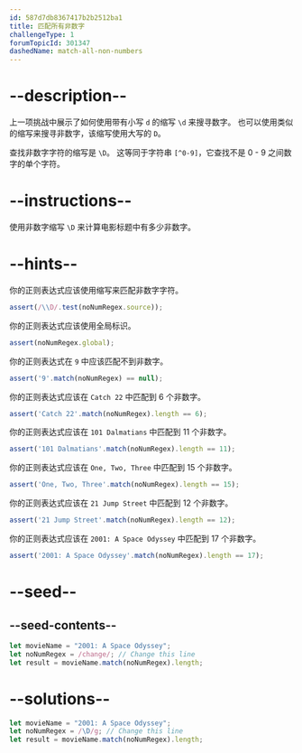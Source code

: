```yaml
---
id: 587d7db8367417b2b2512ba1
title: 匹配所有非数字
challengeType: 1
forumTopicId: 301347
dashedName: match-all-non-numbers
---
```


# --description--

上一项挑战中展示了如何使用带有小写 `d` 的缩写 `\d` 来搜寻数字。 也可以使用类似的缩写来搜寻非数字，该缩写使用大写的 `D`。

查找非数字字符的缩写是 `\D`。 这等同于字符串 `[^0-9]`，它查找不是 0 - 9 之间数字的单个字符。

# --instructions--

使用非数字缩写 `\D` 来计算电影标题中有多少非数字。

# --hints--

你的正则表达式应该使用缩写来匹配非数字字符。

```js
assert(/\\D/.test(noNumRegex.source));
```

你的正则表达式应该使用全局标识。

```js
assert(noNumRegex.global);
```

你的正则表达式在 `9` 中应该匹配不到非数字。

```js
assert('9'.match(noNumRegex) == null);
```

你的正则表达式应该在 `Catch 22` 中匹配到 6 个非数字。

```js
assert('Catch 22'.match(noNumRegex).length == 6);
```

你的正则表达式应该在 `101 Dalmatians` 中匹配到 11 个非数字。

```js
assert('101 Dalmatians'.match(noNumRegex).length == 11);
```

你的正则表达式应该在 `One, Two, Three` 中匹配到 15 个非数字。

```js
assert('One, Two, Three'.match(noNumRegex).length == 15);
```

你的正则表达式应该在 `21 Jump Street` 中匹配到 12 个非数字。

```js
assert('21 Jump Street'.match(noNumRegex).length == 12);
```

你的正则表达式应该在 `2001: A Space Odyssey` 中匹配到 17 个非数字。

```js
assert('2001: A Space Odyssey'.match(noNumRegex).length == 17);
```

# --seed--

## --seed-contents--

```js
let movieName = "2001: A Space Odyssey";
let noNumRegex = /change/; // Change this line
let result = movieName.match(noNumRegex).length;
```

# --solutions--

```js
let movieName = "2001: A Space Odyssey";
let noNumRegex = /\D/g; // Change this line
let result = movieName.match(noNumRegex).length;
```
